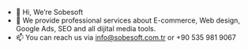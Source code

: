 - 👋 Hi, We’re Sobesoft
- 👀 We provide professional services about E-commerce, Web design, Google Ads, SEO and all dijital media tools. 
- 📫 You can reach us via info@sobesoft.com.tr or +90 535 981 9067

<!---
sobesoftcomtr/sobesoftcomtr is a ✨ special ✨ repository because its `README.md` (this file) appears on your GitHub profile.
You can click the Preview link to take a look at your changes.
--->
